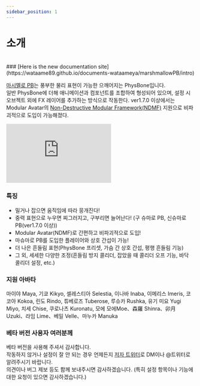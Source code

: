 ```yaml
---
sidebar_position: 1
---
```


# 소개

<br/>
### [Here is the new documentation site](https://wataame89.github.io/documents-wataameya/marshmallowPB/intro)
<br/>

[마시멜로 PB](https://wataame89.booth.pm/items/4511536)는 풍부한 물리 표현이 가능한 으깨어지는 PhysBone입니다.  
일반 PhysBone에 더해 애니메이션과 컴포넌트를 조합하여 형성되어 있으며, 설정 시 오브젝트 외에 FX 레이어를 추가하는 방식으로 작동한다.
ver1.7.0 이상에서는 Modular Avatar의 [Non-Destructive Modular Framework(NDMF)](https://github.com/bdunderscore/ndmf) 지원으로 비파괴적으로 도입이 가능해졌다.

<iframe width="280" height="158" src="https://www.youtube.com/embed/-AnCXOb0zwA?si=9nIYCs1nau9X5sWb?rel=0" title="YouTube video player" frameBorder="0" allow="accelerometer; autoplay; clipboard-write; encrypted-media; gyroscope; picture-in-picture; web-share" allowFullScreen></iframe>

### 특징

- 밀거나 잡으면 움직임에 따라 뭉개진다!
- 중력 표현으로 누우면 찌그러지고, 구부리면 늘어난다! (구 슈마로 PB, 신슈마로 PB(ver1.7.0 이상))
- Modular Avatar(NDMF)로 간편하고 비파괴적으로 도입!
- 마슈마로 PB를 도입한 플레이어와 상호 간섭이 가능!
- 더 나은 흔들림 표현(PhysBone 프리셋, 가슴 간 상호 간섭, 평행 흔들림 기능)
- 그 외, 세세한 다양한 조정(흔들림 방지 콜리더, 잡았을 때 콜리더 오프 기능, 바닥 콜리더 설정, etc.)

### 지원 아바타

마이야 Maya, 기쿄 Kikyo, 셀레스티아 Selestia, 이나바 Inaba, 이메리스 Imeris, 코코아 Kokoa, 린도 Rindo, 튜베로즈 Tuberose, 루슈카 Rushka, 유기 미요 Yugi Miyo, 치세 Chise, 쿠로나츠 Kuronatu, 모에 모에Moe、森羅 Shinra、卯月 Uzuki、라임 Lime、베일 Velle、마누카 Manuka

### 베타 버전 사용자 여러분께

베타 버전을 사용해 주셔서 감사합니다.  
작동하지 않거나 설정이 잘 안 되는 경우 언제든지 [저자 트위터](https://twitter.com/wataameya_vr)로 DM이나 @트위터로 알려주시기 바랍니다.  
의견이나 버그 제보 등도 함께 보내주시면 감사하겠습니다. (특히 설정 항목이나 기능에 대한 요청이 있으면 감사하겠습니다.)
